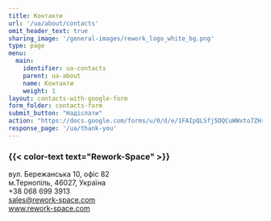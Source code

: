 ```yaml
---
title: Контакти
url: '/ua/about/contacts'
omit_header_text: true
sharing_image: '/general-images/rework_logo_white_bg.png'
type: page
menu:
  main:
    identifier: ua-contacts
    parent: ua-about
    name: Контакти
    weight: 1
layout: contacts-with-google-form
form_folder: contacts-form
submit_button: "Надіслати"
action: "https://docs.google.com/forms/u/0/d/e/1FAIpQLSfj5DQCuWWxto7ZHr5wMASK_PkHL03T4AWWZLF1b_QRqfJ3AQ/formResponse"
response_page: '/ua/thank-you'
---
```


### {{< color-text text="Rework-Space" >}}

вул. Бережанська 10, офіс 82  
м.Тернопіль, 46027, Україна  
+38 068 699 3913  
sales@rework-space.com  
www.rework-space.com  
